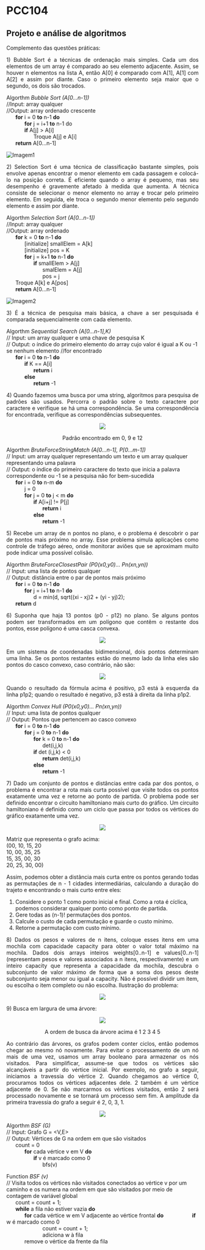 # PCC104
## Projeto e análise de algoritmos

Complemento das questões práticas:

<p align="justify">
1)	Bubble Sort é a técnicas de ordenação mais simples. Cada um dos elementos de um array é comparado ao seu elemento adjacente. Assim, se houver n elementos na lista A, então A[0] é comparado com A[1], A[1] com A[2] e assim por diante. Caso o primeiro elemento seja maior que o segundo, os dois são trocados.  
</p>

Algorthm _Bubble Sort (A[0...n-1])_  
//Input: array qualquer  
//Output: array ordenado crescente  
&nbsp;&nbsp;&nbsp;&nbsp;&nbsp;&nbsp;**for** i = 0 **to** n-1 **do**  
&nbsp;&nbsp;&nbsp;&nbsp;&nbsp;&nbsp;&nbsp;&nbsp;&nbsp;&nbsp;&nbsp;&nbsp;**for** j = i+1 **to** n-1 do  
&nbsp;&nbsp;&nbsp;&nbsp;&nbsp;&nbsp;&nbsp;&nbsp;&nbsp;&nbsp;&nbsp;&nbsp;**if** A[j] > A[i]  
&nbsp;&nbsp;&nbsp;&nbsp;&nbsp;&nbsp;&nbsp;&nbsp;&nbsp;&nbsp;&nbsp;&nbsp;&nbsp;&nbsp;&nbsp;&nbsp;&nbsp;&nbsp;Troque A[j] e A[i]  
&nbsp;&nbsp;&nbsp;&nbsp;&nbsp;&nbsp;**return** A[0...n-1]

![Imagem1](https://user-images.githubusercontent.com/81366236/112496533-94a43400-8d63-11eb-9c08-02300d829019.png)

<p align="justify">
2)	Selection Sort é uma técnica de classificação bastante simples, pois envolve apenas encontrar o menor elemento em cada passagem e colocá-lo na posição correta. É eficiente quando o array é pequeno, mas seu desempenho é gravemente afetado à medida que aumenta. A técnica consiste de selecionar o menor elemento no array e trocar pelo primeiro elemento. Em seguida, ele troca o segundo menor elemento pelo segundo elemento e assim por diante.
</p>

Algorthm _Selection Sort (A[0...n-1])_  
//Input: array qualquer  
//Output: array ordenado  
&nbsp;&nbsp;&nbsp;&nbsp;&nbsp;&nbsp;**for** k = 0 **to** n-1 **do**  
&nbsp;&nbsp;&nbsp;&nbsp;&nbsp;&nbsp;&nbsp;&nbsp;&nbsp;&nbsp;&nbsp;&nbsp;[initialize] smallElem = A[k]  
&nbsp;&nbsp;&nbsp;&nbsp;&nbsp;&nbsp;&nbsp;&nbsp;&nbsp;&nbsp;&nbsp;&nbsp;[initialize] pos = K  
&nbsp;&nbsp;&nbsp;&nbsp;&nbsp;&nbsp;&nbsp;&nbsp;&nbsp;&nbsp;&nbsp;&nbsp;**for** j = k+1 **to** n-1 **do**  
&nbsp;&nbsp;&nbsp;&nbsp;&nbsp;&nbsp;&nbsp;&nbsp;&nbsp;&nbsp;&nbsp;&nbsp;&nbsp;&nbsp;&nbsp;&nbsp;&nbsp;&nbsp;**if** smallElem > A[j]  
&nbsp;&nbsp;&nbsp;&nbsp;&nbsp;&nbsp;&nbsp;&nbsp;&nbsp;&nbsp;&nbsp;&nbsp;&nbsp;&nbsp;&nbsp;&nbsp;&nbsp;&nbsp;&nbsp;&nbsp;&nbsp;&nbsp;&nbsp;&nbsp;smalElem = A[j]  
&nbsp;&nbsp;&nbsp;&nbsp;&nbsp;&nbsp;&nbsp;&nbsp;&nbsp;&nbsp;&nbsp;&nbsp;&nbsp;&nbsp;&nbsp;&nbsp;&nbsp;&nbsp;&nbsp;&nbsp;&nbsp;&nbsp;&nbsp;&nbsp;pos = j  
&nbsp;&nbsp;&nbsp;&nbsp;&nbsp;&nbsp;Troque A[k] e A[pos]  
&nbsp;&nbsp;&nbsp;&nbsp;&nbsp;&nbsp;**return** A[0...n-1]

![Imagem2](https://user-images.githubusercontent.com/81366236/112498924-bdc5c400-8d65-11eb-865f-f2a83204731b.png)

<p align="justify">
3)	É a técnica de pesquisa mais básica, a chave a ser pesquisada é comparada sequencialmente com cada elemento.
</p>

Algorthm _Sequential Search (A[0...n-1],K)_  
// Input: um array qualquer e uma chave de pesquisa K  
// Output: o índice do primeiro elemento do array cujo valor é igual a K ou -1 se nenhum elemento //for encontrado  
&nbsp;&nbsp;&nbsp;&nbsp;&nbsp;&nbsp;**for** i = 0 **to** n-1 **do**  
&nbsp;&nbsp;&nbsp;&nbsp;&nbsp;&nbsp;&nbsp;&nbsp;&nbsp;&nbsp;&nbsp;&nbsp;**if** K == A[i]  
&nbsp;&nbsp;&nbsp;&nbsp;&nbsp;&nbsp;&nbsp;&nbsp;&nbsp;&nbsp;&nbsp;&nbsp;&nbsp;&nbsp;&nbsp;&nbsp;&nbsp;&nbsp;**return** i  
&nbsp;&nbsp;&nbsp;&nbsp;&nbsp;&nbsp;&nbsp;&nbsp;&nbsp;&nbsp;&nbsp;&nbsp;**else**  
&nbsp;&nbsp;&nbsp;&nbsp;&nbsp;&nbsp;&nbsp;&nbsp;&nbsp;&nbsp;&nbsp;&nbsp;&nbsp;&nbsp;&nbsp;&nbsp;&nbsp;&nbsp;**return** -1  

<p align="justify">
4)	Quando fazemos uma busca por uma string, algoritmos para pesquisa de padrões são usados. Percorra o padrão sobre o texto caractere por caractere e verifique se há uma correspondência. Se uma correspondência for encontrada, verifique as correspondências subsequentes.
</p>

<p align="center">
  <img src="https://user-images.githubusercontent.com/81366236/112500967-9b34aa80-8d67-11eb-9db8-2c67fa736cd9.png">
</p>

<p align="center">
Padrão encontrado em 0, 9 e 12
</p>

Algorthm _BruteForceStringMatch (A[0...n-1], P[0...m-1])_  
// Input: um array qualquer representando um texto e um array qualquer representando uma palavra  
// Output: o índice do primeiro caractere do texto que inicia a palavra correspondente ou -1 se a pesquisa não for bem-sucedida  
&nbsp;&nbsp;&nbsp;&nbsp;&nbsp;&nbsp;**for** i = 0 **to** n-m **do**  
&nbsp;&nbsp;&nbsp;&nbsp;&nbsp;&nbsp;&nbsp;&nbsp;&nbsp;&nbsp;&nbsp;&nbsp;j = 0  
&nbsp;&nbsp;&nbsp;&nbsp;&nbsp;&nbsp;&nbsp;&nbsp;&nbsp;&nbsp;&nbsp;&nbsp;**for** j = 0 **to** j < m **do**  
&nbsp;&nbsp;&nbsp;&nbsp;&nbsp;&nbsp;&nbsp;&nbsp;&nbsp;&nbsp;&nbsp;&nbsp;&nbsp;&nbsp;&nbsp;&nbsp;&nbsp;&nbsp;**if** A[i+j] != P[j]  
&nbsp;&nbsp;&nbsp;&nbsp;&nbsp;&nbsp;&nbsp;&nbsp;&nbsp;&nbsp;&nbsp;&nbsp;&nbsp;&nbsp;&nbsp;&nbsp;&nbsp;&nbsp;&nbsp;&nbsp;&nbsp;&nbsp;&nbsp;&nbsp;**return** i  
&nbsp;&nbsp;&nbsp;&nbsp;&nbsp;&nbsp;&nbsp;&nbsp;&nbsp;&nbsp;&nbsp;&nbsp;&nbsp;&nbsp;&nbsp;&nbsp;&nbsp;&nbsp;**else**  
&nbsp;&nbsp;&nbsp;&nbsp;&nbsp;&nbsp;&nbsp;&nbsp;&nbsp;&nbsp;&nbsp;&nbsp;&nbsp;&nbsp;&nbsp;&nbsp;&nbsp;&nbsp;&nbsp;&nbsp;&nbsp;&nbsp;&nbsp;&nbsp;**return** -1  

<p align="justify">
5)	Recebe um array de n pontos no plano, e o problema é descobrir o par de pontos mais próximo no array. Esse problema simula aplicações como controle de tráfego aéreo, onde monitorar aviões que se aproximam muito pode indicar uma possível colisão.
</p>

Algorthm _BruteForceClosestPair (P0(x0,y0)... Pn(xn,yn))_  
// Input: uma lista de pontos qualquer  
// Output: distância entre o par de pontos mais próximo  
&nbsp;&nbsp;&nbsp;&nbsp;&nbsp;&nbsp;**for** i = 0 **to** n-1 **do**  
&nbsp;&nbsp;&nbsp;&nbsp;&nbsp;&nbsp;&nbsp;&nbsp;&nbsp;&nbsp;&nbsp;&nbsp;**for** j = i+1 **to** n-1 **do**  
&nbsp;&nbsp;&nbsp;&nbsp;&nbsp;&nbsp;&nbsp;&nbsp;&nbsp;&nbsp;&nbsp;&nbsp;&nbsp;&nbsp;&nbsp;&nbsp;&nbsp;&nbsp;d = min(d, sqrt((xi - xj)2 + (yi - yj)2);  
&nbsp;&nbsp;&nbsp;&nbsp;&nbsp;&nbsp;**return** d

<p align="justify">
6)	Suponha que haja 13 pontos (p0 - p12) no plano. Se alguns pontos podem ser transformados em um polígono que contêm o restante dos pontos, esse polígono é uma casca convexa. 
</p>

<p align="center">
  <img src="https://user-images.githubusercontent.com/81366236/112630578-895d1100-8e14-11eb-8dbe-2e6dca19c238.png">
</p>

<p align="justify">
Em um sistema de coordenadas bidimensional, dois pontos determinam uma linha. Se os pontos restantes estão do mesmo lado da linha eles são pontos do casco convexo, caso contrário, não são:
</p>

<p align="center">
  <img src="https://user-images.githubusercontent.com/81366236/112630910-02f4ff00-8e15-11eb-81cd-88c511d0f6a2.png">
</p>

<p align="justify">
Quando o resultado da fórmula acima é positivo, p3 está à esquerda da linha p1p2; quando o resultado é negativo, p3 está à direita da linha p1p2.
</p>

Algorthm _Convex Hull (P0(x0,y0)... Pn(xn,yn))_  
// Input: uma lista de pontos qualquer  
// Output: Pontos que pertencem ao casco convexo  
&nbsp;&nbsp;&nbsp;&nbsp;&nbsp;&nbsp;**for** i = 0 **to** n-1 **do**  
&nbsp;&nbsp;&nbsp;&nbsp;&nbsp;&nbsp;&nbsp;&nbsp;&nbsp;&nbsp;&nbsp;&nbsp;**for** j = 0 **to** n-1 **do**  
&nbsp;&nbsp;&nbsp;&nbsp;&nbsp;&nbsp;&nbsp;&nbsp;&nbsp;&nbsp;&nbsp;&nbsp;&nbsp;&nbsp;&nbsp;&nbsp;&nbsp;&nbsp;**for** k = 0 **to** n-1 **do**  
&nbsp;&nbsp;&nbsp;&nbsp;&nbsp;&nbsp;&nbsp;&nbsp;&nbsp;&nbsp;&nbsp;&nbsp;&nbsp;&nbsp;&nbsp;&nbsp;&nbsp;&nbsp;&nbsp;&nbsp;&nbsp;&nbsp;&nbsp;&nbsp;det(i,j,k)  
&nbsp;&nbsp;&nbsp;&nbsp;&nbsp;&nbsp;&nbsp;&nbsp;&nbsp;&nbsp;&nbsp;&nbsp;&nbsp;&nbsp;&nbsp;&nbsp;&nbsp;&nbsp;**if** det (i,j,k) < 0  
&nbsp;&nbsp;&nbsp;&nbsp;&nbsp;&nbsp;&nbsp;&nbsp;&nbsp;&nbsp;&nbsp;&nbsp;&nbsp;&nbsp;&nbsp;&nbsp;&nbsp;&nbsp;&nbsp;&nbsp;&nbsp;&nbsp;&nbsp;&nbsp;**return** det(i,j,k)  
&nbsp;&nbsp;&nbsp;&nbsp;&nbsp;&nbsp;&nbsp;&nbsp;&nbsp;&nbsp;&nbsp;&nbsp;&nbsp;&nbsp;&nbsp;&nbsp;&nbsp;&nbsp;**else**  
&nbsp;&nbsp;&nbsp;&nbsp;&nbsp;&nbsp;&nbsp;&nbsp;&nbsp;&nbsp;&nbsp;&nbsp;&nbsp;&nbsp;&nbsp;&nbsp;&nbsp;&nbsp;&nbsp;&nbsp;&nbsp;&nbsp;&nbsp;&nbsp;**return** -1  

<p align="justify">
7)	Dado um conjunto de pontos e distâncias entre cada par dos pontos, o problema é encontrar a rota mais curta possível que visite todos os pontos exatamente uma vez e retorne ao ponto de partida. O problema pode ser definido encontrar o circuito hamiltoniano mais curto do gráfico. Um circuito hamiltoniano é definido como um ciclo que passa por todos os vértices do gráfico exatamente uma vez.
</p>

<p align="center">
  <img src="https://user-images.githubusercontent.com/81366236/112662190-2a0ff880-8e36-11eb-87d5-b4f2f5bc0573.png">
</p>


Matriz que representa o grafo acima:  
(00, 10, 15, 20  
 10, 00, 35, 25  
 15, 35, 00, 30  
 20, 25, 30, 00)

<p align="justify">
Assim, podemos obter a distância mais curta entre os pontos gerando todas as permutações de n - 1 cidades intermediárias, calculando a duração do trajeto e encontrando o mais curto entre eles:
</p>

1.	Considere o ponto 1 como ponto inicial e final. Como a rota é cíclica, podemos considerar qualquer ponto como ponto de partida.  
2.	Gere todas as (n-1)! permutações dos pontos.
3.	Calcule o custo de cada permutação e guarde o custo mínimo.
4.	Retorne a permutação com custo mínimo.

<p align="justify">
8)	Dados os pesos e valores de n itens, coloque esses itens em uma mochila com capacidade capacity para obter o valor total máximo na mochila. Dados dois arrays inteiros weights[0..n-1] e values[0..n-1] (representam pesos e valores associados a n itens, respectivamente) e um inteiro capacity que representa a capacidade da mochila, descubra o subconjunto de valor máximo de forma que a soma dos pesos deste subconjunto seja menor ou igual a capacity. Não é possível dividir um item, ou escolha o item completo ou não escolha. Ilustração do problema:
</p>

<p align="center">
  <img src="https://user-images.githubusercontent.com/81366236/112666897-68f47d00-8e3b-11eb-8303-b533dc7710eb.png">
</p>

<p align="justify">
9)	Busca em largura de uma árvore:
</p>

<p align="center">
  <img src="https://user-images.githubusercontent.com/81366236/112671905-917f7580-8e41-11eb-97e3-8d4dd7a8efe0.png">
</p>

<p align="center">
A ordem de busca da árvore acima é 1 2 3 4 5
</p>

<p align="justify">
Ao contrário das árvores, os grafos podem conter ciclos, então podemos chegar ao mesmo nó novamente. Para evitar o processamento de um nó mais de uma vez, usamos um array booleano para armazenar os nós visitados. Para simplificar, assume-se que todos os vértices são alcançáveis a partir do vértice inicial. Por exemplo, no grafo a seguir, iniciamos a travessia do vértice 2. Quando chegamos ao vértice 0, procuramos todos os vértices adjacentes dele. 2 também é um vértice adjacente de 0. Se não marcarmos os vértices visitados, então 2 será processado novamente e se tornará um processo sem fim. A amplitude da primeira travessia do grafo a seguir é 2, 0, 3, 1.
</p>

<p align="center">
  <img src="https://user-images.githubusercontent.com/81366236/112675764-503d9480-8e46-11eb-8297-e190bd291e1b.png">
</p>

Algorthm _BSF (G)_  
// Input: Grafo G = <V,E>  
// Output: Vértices de G na ordem em que são visitados  
&nbsp;&nbsp;&nbsp;&nbsp;&nbsp;&nbsp;count = 0  
&nbsp;&nbsp;&nbsp;&nbsp;&nbsp;&nbsp;&nbsp;&nbsp;&nbsp;&nbsp;&nbsp;&nbsp;**for** cada vértice v em V **do**  
&nbsp;&nbsp;&nbsp;&nbsp;&nbsp;&nbsp;&nbsp;&nbsp;&nbsp;&nbsp;&nbsp;&nbsp;&nbsp;&nbsp;&nbsp;&nbsp;&nbsp;&nbsp;**if** v é marcado como 0  
&nbsp;&nbsp;&nbsp;&nbsp;&nbsp;&nbsp;&nbsp;&nbsp;&nbsp;&nbsp;&nbsp;&nbsp;&nbsp;&nbsp;&nbsp;&nbsp;&nbsp;&nbsp;&nbsp;&nbsp;&nbsp;&nbsp;&nbsp;&nbsp;bfs(v)  

Function _BSF (v)_  
// Visita todos os vértices não visitados conectados ao vértice v por um caminho e os numera na ordem em que são visitados por meio de contagem de variável global  
&nbsp;&nbsp;&nbsp;&nbsp;&nbsp;&nbsp;count = count + 1;  
&nbsp;&nbsp;&nbsp;&nbsp;&nbsp;&nbsp;**while** a fila não estiver vazia **do**  
&nbsp;&nbsp;&nbsp;&nbsp;&nbsp;&nbsp;&nbsp;&nbsp;&nbsp;&nbsp;&nbsp;&nbsp;**for** cada vértice w em V adjacente ao vértice frontal **do** 
&nbsp;&nbsp;&nbsp;&nbsp;&nbsp;&nbsp;&nbsp;&nbsp;&nbsp;&nbsp;&nbsp;&nbsp;&nbsp;&nbsp;&nbsp;&nbsp;&nbsp;&nbsp;**if** w é marcado como 0  
&nbsp;&nbsp;&nbsp;&nbsp;&nbsp;&nbsp;&nbsp;&nbsp;&nbsp;&nbsp;&nbsp;&nbsp;&nbsp;&nbsp;&nbsp;&nbsp;&nbsp;&nbsp;&nbsp;&nbsp;&nbsp;&nbsp;&nbsp;&nbsp;count = count + 1;  
&nbsp;&nbsp;&nbsp;&nbsp;&nbsp;&nbsp;&nbsp;&nbsp;&nbsp;&nbsp;&nbsp;&nbsp;&nbsp;&nbsp;&nbsp;&nbsp;&nbsp;&nbsp;&nbsp;&nbsp;&nbsp;&nbsp;&nbsp;&nbsp;adiciona w à fila  
&nbsp;&nbsp;&nbsp;&nbsp;&nbsp;&nbsp;&nbsp;&nbsp;&nbsp;&nbsp;&nbsp;&nbsp;remove o vértice da frente da fila
